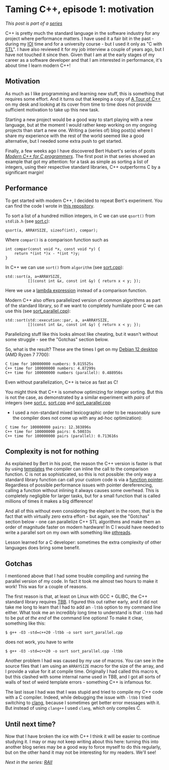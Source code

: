 # Taming C++, episode 1: motivation

*This post is part of a [series](../../series)*

C++ is pretty much the standard language in the software industry for
any project where performance matters. I have used it a fair bit in
the past - during my [IOI](https://ioinformatics.org) time and for
a university course - but I used it only as "C with
[STL](https://en.wikipedia.org/wiki/Standard_Template_Library)". I have
also reviewed it for my job interview a couple of years ago, but I have
not touched it since then. Given that I am at the early stages of my
career as a software developer and that I am interested in performance,
it's about time I learn modern C++!

## Motivation

As much as I like programming and learning new stuff, this is something
that requires some effort. And it turns out that keeping a copy of
[A Tour of C++](https://www.stroustrup.com/tour3.html) on my desk and
looking at its cover from time to time does not provide sufficient
motivation to take up this new task.

Starting a new project would be a good way to start playing with a new
language, but at the moment I would rather keep working on my ongoing
projects than start a new one. Writing a (series of) blog post(s)
where I share my experience with the rest of the world seemed like a
good alternative, but I needed some extra push to get started.

Finally, a few weeks ago I have discovered Bert Hubert's series of posts
[*Modern C++ for C programmers*](https://berthub.eu/articles/posts/c++-1).
The first post in that series showed an example that got my attention:
for a task as simple as sorting a list of integers, using their respective
standard libraries, C++ outperforms C by a significant margin!

## Performance

To get started with modern C++, I decided to repeat Bert's experiment.
You can find the code I wrote in
[this repository](https://git.tronto.net/taming-cpp).

To sort a list of a hundred million integers, in C we can use `qsort()`
from `stdlib.h` (see
[sort.c](https://git.tronto.net/taming-cpp/file/sort-benchmark/integers/sort.c.html)):

```
qsort(a, ARRAYSIZE, sizeof(int), compar);
```

Where `compar()` is a comparison function such as

```
int compar(const void *x, const void *y) {
	return *(int *)x - *(int *)y;
}
```

In C++ we can use `sort()` from `algorithm` (see
[sort.cpp](https://git.tronto.net/taming-cpp/file/sort-benchmark/integers/sort.cpp.html)):

```
std::sort(a, a+ARRAYSIZE,
          [](const int &x, const int &y) { return x < y; });
```

Here we use a
[lambda expression](https://en.cppreference.com/w/cpp/language/lambda)
instead of a comparison function.

Modern C++ also offers parallelized
version of common algorithms as part of the standard library, so if
we want to completely humiliate poor C we can use this (see
[sort_parallel.cpp](https://git.tronto.net/taming-cpp/file/sort-benchmark/integers/sort_parallel.cpp.html)):

```
std::sort(std::execution::par, a, a+ARRAYSIZE,
          [](const int &x, const int &y) { return x < y; });
```

Parallelizing stuff like this looks almost like cheating, but it wasn't
without some struggle - see the "Gotchas" section below.

So, what is the result? These are the times I get on my
[Debian 12 desktop](https://sebastiano.tronto.net/blog/2023-10-15-build-time)
(AMD Ryzen 7 7700):

```
C time for 100000000 numbers: 9.815525s
C++ time for 100000000 numbers: 4.87299s
C++ time for 100000000 numbers (parallel): 0.488956s
```

Even without parallelization, C++ is twice as fast as C!

You might think that C++ is somehow optimizing for integer
sorting. But this is not the case, as demonstrated by a similar experiment
with *pairs* of integers (see
[sort.c](https://git.tronto.net/taming-cpp/file/sort-benchmark/pairs/sort.c.html),
[sort.cpp](https://git.tronto.net/taming-cpp/file/sort-benchmark/pairs/sort.cpp.html) and
[sort_parallel.cpp](https://git.tronto.net/taming-cpp/file/sort-benchmark/pairs/sort_parallel.cpp.html)
- I used a non-standard mixed lexicographic order to be reasonably sure the
compiler does not come up with any ad-hoc optimization):

```
C time for 100000000 pairs: 12.383896s
C++ time for 100000000 pairs: 6.50033s
C++ time for 100000000 pairs (parallel): 0.713616s
```

## Complexity is not for nothing

As explained by Bert in his post, the reason
the C++ version is faster is that by using
[templates](https://en.cppreference.com/w/cpp/language/templates)
the compiler can inline the call to the comparison function. C is not
as sophisticated, so this is not possible: the only way a standard
library function can call your custom code is via a
[function pointer](https://en.wikipedia.org/wiki/Function_pointer).
Regardless of possible performance issues with pointer
dereferencing, calling a function without inlining it always causes
some overhead. This is completely negligible for larger tasks, but for a
small function that is called millions of times it makes a big difference!

And all of this without even considering the elephant in the room, that is
the fact that with virtually zero extra effort - but again, see the "Gotchas"
section below - one can parallelize C++ STL algorithms and make them an order
of magnitude faster on modern hardware! In C I would have needed to write a
parallel sort on my own with something like
[pthreads](https://en.wikipedia.org/wiki/Pthreads).

Lesson learned for a C developer: sometimes the extra complexity of
other languages does bring some benefit.

## Gotchas

I mentioned above that I had some trouble compiling and running the
parallel version of my code. In fact it took me almost two hours to make
it work! This was for a couple of reasons.

The first reason is that, at least on Linux with GCC + GLIBC, the C++
standard library requires
[TBB](https://en.wikipedia.org/wiki/Threading_Building_Blocks). I
figured this out rather early, and it did not take me long to learn
that I had to add an `-ltbb` option to my command line either. What
took me an incredibly long time to understand is that `-ltbb` had to
be put *at the end* of the command line options! To make it clear,
something like this:

```
$ g++ -O3 -std=c++20 -ltbb -o sort sort_parallel.cpp
```

does not work, you have to write

```
$ g++ -O3 -std=c++20 -o sort sort_parallel.cpp -ltbb
```

Another problem I had was caused by my use of macros. You can see
in the source files that I am using an `ARRAYSIZE` macro for the
size of the array, and I provide a value for it at compile time.
Originally I had called this macro `N`, but this clashed with some
internal name used in TBB, and I got all sorts of walls of text
of weird template errors - something C++ is infamous for.

The last issue I had was that I was stupid and tried to compile my
C++ code with a C compiler. Indeed, while debugging the issue with
`-ltbb` I tried switching to [clang](https://clang.llvm.org), because
I sometimes get better error messages with it. But instead of using
`clang++` I used `clang`, which only compiles C.

## Until next time?

Now that I have broken the ice with C++ I think it will be easier
to continue studying it. I may or may not keep writing about this here:
turning this into another blog series may be a good way to force myself
to do this regularly, but on the other hand it may not be interesting
for my readers. We'll see!

*Next in the series: [RAII](../2024-12-26-taming-cpp-raii)*

